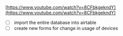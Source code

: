 [https://www.youtube.com/watch?v=8CFbkgekndY](https://www.youtube.com/watch?v=8CFbkgekndY)

- [ ]  import the entire database into airtable
- [ ]  create new forms for change in usage of devices
